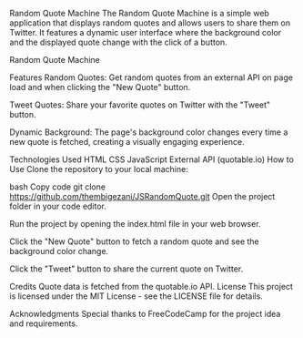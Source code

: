 Random Quote Machine
The Random Quote Machine is a simple web application that displays random quotes and allows users to share them on Twitter. It features a dynamic user interface where the background color and the displayed quote change with the click of a button.

Random Quote Machine

Features
Random Quotes: Get random quotes from an external API on page load and when clicking the "New Quote" button.

Tweet Quotes: Share your favorite quotes on Twitter with the "Tweet" button.

Dynamic Background: The page's background color changes every time a new quote is fetched, creating a visually engaging experience.

Technologies Used
HTML
CSS
JavaScript
External API (quotable.io)
How to Use
Clone the repository to your local machine:

bash
Copy code
git clone https://github.com/thembigezani/JSRandomQuote.git
Open the project folder in your code editor.

Run the project by opening the index.html file in your web browser.

Click the "New Quote" button to fetch a random quote and see the background color change.

Click the "Tweet" button to share the current quote on Twitter.

Credits
Quote data is fetched from the quotable.io API.
License
This project is licensed under the MIT License - see the LICENSE file for details.

Acknowledgments
Special thanks to FreeCodeCamp for the project idea and requirements.
